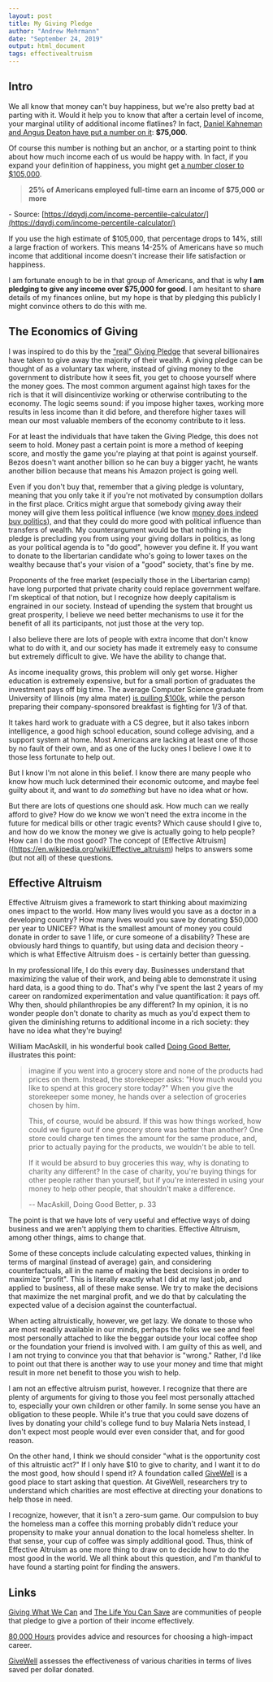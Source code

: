 ```yaml
---
layout: post
title: My Giving Pledge
author: "Andrew Mehrmann"
date: "September 24, 2019"
output: html_document
tags: effectivealtruism
---
```


## Intro

We all know that money can't buy happiness, but we're also pretty bad at parting with it. Would it help you to know that after a certain level of income, your marginal utility of additional income flatlines? In fact, [Daniel Kahneman and Angus Deaton have put a number on it](https://www.pnas.org/content/107/38/16489): **$75,000**.

Of course this number is nothing but an anchor, or a starting point to think about how much income each of us would be happy with. In fact, if you expand your definition of happiness, you might get [a number closer to $105,000](https://www.nature.com/articles/s41562-017-0277-0.epdf?referrer_access_token=JBgmiRAoYQhtBgbj0zSVX9RgN0jAjWel9jnR3ZoTv0P6pRUGAIioLhu85ORBsjF_g5Rf0fuUViMASagr_M7VEy5MRXaYGPiRKa_FSO3qh3qFZW2eGnWNkmHVW7J5KJM5kHZ_dY8AULUrukyysIQ5PxXS7cUPJ28GwywaXRvjNOW4O4S4YopfDke1c2jLpKYweA_UiNmDU37muQ3AVIlWIl62D0tBToG48TSKGKsGp9KMPce9WhaRHaEaoEzqc98rna7AGO08mwDmHgtLsn_jqXU2G-YN2_zarpgTR7kDviwgNDsYjg8hicjM6REnwB3dOc41vXxAcYXX-jBG4Uxd2Q%3D%3D&tracking_referrer=www.usatoday.com).

> **25% of Americans employed full-time earn an income of $75,000 or more**

\- Source: [https://dqydj.com/income-percentile-calculator/](https://dqydj.com/income-percentile-calculator/)

If you use the high estimate of $105,000, that percentage drops to 14%, still a large fraction of workers. This means 14-25% of Americans have so much income that additional income doesn't increase their life satisfaction or happiness.

I am fortunate enough to be in that group of Americans, and that is why **I am pledging to give any income over $75,000 for good**. I am hesitant to share details of my finances online, but my hope is that by pledging this publicly I might convince others to do this with me.

## The Economics of Giving

I was inspired to do this by the ["real" Giving Pledge](https://givingpledge.org/About.aspx) that several billionaires have taken to give away the majority of their wealth. A giving pledge can be thought of as a voluntary tax where, instead of giving money to the government to distribute how it sees fit, you get to choose yourself where the money goes. The most common argument against high taxes for the rich is that it will disincentivize working or otherwise contributing to the economy. The logic seems sound: if you impose higher taxes, working more results in less income than it did before, and therefore higher taxes will mean our most valuable members of the economy contribute to it less.

For at least the individuals that have taken the Giving Pledge, this does not seem to hold. Money past a certain point is more a method of keeping score, and mostly the game you're playing at that point is against yourself. Bezos doesn't want another billion so he can buy a bigger yacht, he wants another billion because that means his Amazon project is going well.

Even if you don't buy that, remember that a giving pledge is voluntary, meaning that you only take it if you're not motivated by consumption dollars in the first place. Critics might argue that somebody giving away their money will give them less political influence (we know [money does indeed buy politics](https://www.cambridge.org/core/services/aop-cambridge-core/content/view/62327F513959D0A304D4893B382B992B/S1537592714001595a.pdf/testing_theories_of_american_politics_elites_interest_groups_and_average_citizens.pdf)), and that they could do more good with political influence than transfers of wealth. My counterargument would be that nothing in the pledge is precluding you from using your giving dollars in politics, as long as your political agenda is to "do good", however you define it. If you want to donate to the libertarian candidate who's going to lower taxes on the wealthy because that's your vision of a "good" society, that's fine by me.

Proponents of the free market (especially those in the Libertarian camp) have long purported that private charity could replace government welfare. I'm skeptical of that notion, but I recognize how deeply capitalism is engrained in our society. Instead of upending the system that brought us great prosperity, I believe we need better mechanisms to use it for the benefit of all its participants, not just those at the very top.

I also believe there are lots of people with extra income that don't know what to do with it, and our society has made it extremely easy to consume but extremely difficult to give. We have the ability to change that.

As income inequality grows, this problem will only get worse. Higher education is extremely expensive, but for a small portion of graduates the investment pays off big time. The average Computer Science graduate from University of Illinois (my alma mater) [is pulling $100k,](https://cs.illinois.edu/about-us/statistics) while the person preparing their company-sponsored breakfast is fighting for 1/3 of that.

It takes hard work to graduate with a CS degree, but it also takes inborn intelligence, a good high school education, sound college advising, and a support system at home. Most Americans are lacking at least one of those by no fault of their own, and as one of the lucky ones I believe I owe it to those less fortunate to help out.

But I know I'm not alone in this belief. I know there are many people who know how much luck determined their economic outcome, and maybe feel guilty about it, and want to *do something* but have no idea what or how.

But there are lots of questions one should ask. How much can we really afford to give? How do we know we won't need the extra income in the future for medical bills or other tragic events? Which cause should I give to, and how do we know the money we give is actually going to help people? How can I do the most good? The concept of [Effective Altruism]((https://en.wikipedia.org/wiki/Effective_altruism) helps to answers some (but not all) of these questions.

## Effective Altruism

Effective Altruism gives a framework to start thinking about maximizing ones impact to the world. How many lives would you save as a doctor in a developing country? How many lives would you save by donating $50,000 per year to UNICEF? What is the smallest amount of money you could donate in order to save 1 life, or cure someone of a disability? These are obviously hard things to quantify, but using data and decision theory - which is what Effective Altruism does - is certainly better than guessing.

In my professional life, I do this every day. Businesses understand that maximizing the value of their work, and being able to demonstrate it using hard data, is a good thing to do. That's why I've spent the last 2 years of my career on randomized experimentation and value quantification: it pays off. Why then, should philanthropies be any different? In my opinion, it is no wonder people don't donate to charity as much as you'd expect them to given the diminishing returns to additional income in a rich society: they have no idea what they're buying!

William MacAskill, in his wonderful book called [Doing Good Better](https://www.effectivealtruism.org/doing-good-better/), illustrates this point:

> imagine if you went into a grocery store and none of the products had prices on them. Instead, the storekeeper asks: "How much would you like to spend at this grocery store today?" When you give the storekeeper some money, he hands over a selection of groceries chosen by him.
>
> This, of course, would be absurd. If this was how things worked, how could we figure out if one grocery store was better than another? One store could charge ten times the amount for the same produce, and, prior to actually paying for the products, we wouldn't be able to tell.
>
> If it would be absurd to buy groceries this way, why is donating to charity any different? In the case of charity, you're buying things for other people rather than yourself, but if you're interested in using your money to help other people, that shouldn't make a difference.
>
> -- MacAskill, Doing Good Better, p. 33

The point is that we have lots of very useful and effective ways of doing business and we aren't applying them to charities. Effective Altruism, among other things, aims to change that.

Some of these concepts include calculating expected values, thinking in terms of marginal (instead of average) gain, and considering counterfactuals, all in the name of making the best decisions in order to maximize "profit". This is literally exactly what I did at my last job, and applied to business, all of these make sense. We try to make the decisions that maximize the net marginal profit, and we do that by calculating the expected value of a decision against the counterfactual.

When acting altruistically, however, we get lazy. We donate to those who are most readily available in our minds, perhaps the folks we see and feel most personally attached to like the beggar outside your local coffee shop or the foundation your friend is involved with. I am guilty of this as well, and I am not trying to convince you that that behavior is "wrong." Rather, I'd like to point out that there is another way to use your money and time that might result in more net benefit to those you wish to help.

I am not an effective altruism purist, however. I recognize that there are plenty of arguments for giving to those you feel most personally attached to, especially your own children or other family. In some sense you have an obligation to these people. While it's true that you could save dozens of lives by donating your child's college fund to buy Malaria Nets instead, I don't expect most people would ever even consider that, and for good reason.

On the other hand, I think we should consider "what is the opportunity cost of this altruistic act?" If I only have $10 to give to charity, and I want it to do the most good, how should I spend it? A foundation called [GiveWell](https://www.givewell.org) is a good place to start asking that question. At GiveWell, researchers try to understand which charities are most effective at directing your donations to help those in need.

I recognize, however, that it isn't a zero-sum game. Our compulsion to buy the homeless man a coffee this morning probably didn't reduce your propensity to make your annual donation to the local homeless shelter. In that sense, your cup of coffee was simply additional good. Thus, think of Effective Altruism as one more thing to draw on to decide how to do the most good in the world. We all think about this question, and I'm thankful to have found a starting point for finding the answers.


## Links

[Giving What We Can](https://www.givingwhatwecan.org/) and [The Life You Can Save](https://www.thelifeyoucansave.org/) are communities of people that pledge to give a portion of their income effectively.

[80,000 Hours](https://80000hours.org/) provides advice and resources for choosing a high-impact career.

[GiveWell](https://www.givewell.org) assesses the effectiveness of various charities in terms of lives saved per dollar donated.
